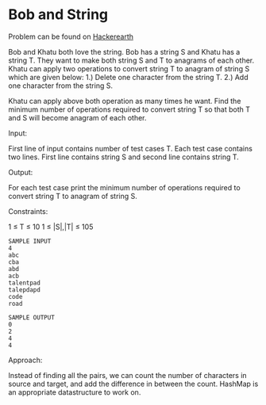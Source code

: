 # Bob and String

Problem can be found on [Hackerearth](https://www.hackerearth.com/practice/data-structures/hash-tables/basics-of-hash-tables/practice-problems/algorithm/bob-and-string-easy/description/)

Bob and Khatu both love the string. Bob has a string S and Khatu has a string T. They want to make both string S and T to anagrams of each other. Khatu can apply two operations to convert string T to anagram of string S which are given below:
1.) Delete one character from the string T.
2.) Add one character from the string S.

Khatu can apply above both operation as many times he want. Find the minimum number of operations required to convert string T so that both T and S will become anagram of each other.

Input:

First line of input contains number of test cases T. Each test case contains two lines. First line contains string S and second line contains string T.

Output:

For each test case print the minimum number of operations required to convert string T to anagram of string S.

Constraints:

1 ≤ T ≤ 10
1 ≤ |S|,|T| ≤ 105

```
SAMPLE INPUT
4
abc
cba
abd
acb
talentpad
talepdapd
code
road

SAMPLE OUTPUT
0
2
4
4
```

Approach:

Instead of finding all the pairs, we can count the number of characters in source and target, and add the difference in between the count.
HashMap is an appropriate datastructure to work on.
